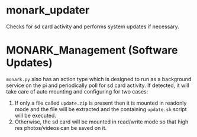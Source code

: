 # monark_updater
Checks for sd card activity and performs system updates if necessary.

# MONARK_Management (Software Updates)
`monark.py` also has an action type which is designed to run as a background service on the pi and periodically poll for sd card activity. If detected, it will take care of auto mounting and configuring for two cases:
1. If only a file called `update.zip` is present then it is mounted in readonly mode and the file will be extracted and the containing `update.sh` script will be executed.
2. Otherwise, the sd card will be mounted in read/write mode so that high res photos/videos can be saved on it.
